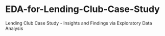 # EDA-for-Lending-Club-Case-Study
Lending Club Case Study - Insights and Findings via Exploratory Data Analysis
